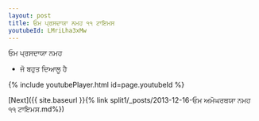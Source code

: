 ```yaml
---
layout: post
title: ਓਮ ਪ੍ਰਸਦਾਯਾ ਨਮਹ ੧੧ ਟਾਇਮਸ
youtubeId: LMriLha3xMw
---
```

 
 
 ਓਮ ਪ੍ਰਸਦਾਯਾ ਨਮਹ  
 
 -  ਜੋ ਬਹੁਤ ਦਿਆਲੂ ਹੈ 
 
  
 
  
 
 
 
 
 
 


{% include youtubePlayer.html id=page.youtubeId %}
 
[Next]({{ site.baseurl }}{% link  split1/_posts/2013-12-16-ਓਮ ਅਮੋਘਰਥਯਾ ਨਮਹ ੧੧ ਟਾਇਮਸ.md%})
 
